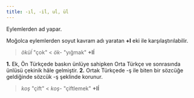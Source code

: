 ```yaml
---
title: -ıĺ, -iĺ, uĺ, üĺ
---
```

Eylemlerden ad yapar.

Moğolca eylemlerden soyut kavram adı yaratan **+l** eki ile karşılaştırılabilir.

> _öküĺ_ "çok" < _ök-_ "yığmak" **+Iĺ** 

**1.** Ek, Ön Türkçede baskın ünlüye sahipken Orta Türkçe ve sonrasında ünlüsü çekinik hâle gelmiştir.
**2.** Ortak Türkçede -ş ile biten bir sözcüğe geldiğinde sözcük -ş şeklinde korunur. 
> _koş_ "çift" < _koş-_ "çiftlemek" **+Iĺ**
